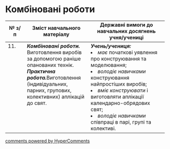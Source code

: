 <div id="hypercomments_widget" class="js-hypercomments-widget invisible"></div>

# Комбіновані роботи

<table>
  <tr>
    <td width="12%" align="center"><b>№ з/п</b></td>
    <td width="40%" align="center"><b>Зміст навчального матеріалу</b></td>
    <td width="60%" align="center"><b>Державні вимоги до навчальних досягнень учня/учениці</b></td>
  </tr>
<tbody>
  <tr>
    <td width="12%" style="vertical-align:top !important;">
11.</td>
    <td width="40%" style="vertical-align:top !important;">
<b><i>Комбіновані роботи.</i></b> Виготовлення виробів за допомогою раніше опанованих технік. <br>
<b><i>Практична робота.</i></b>Виготовлення (індивідуальних, парних, групових, колективних) аплікацій до свят.</td>
    <td width="60%" style="vertical-align:top !important;">
<i><b>Учень/учениця:</b></i><br>
<li><i>має</i> початкові уявлення про конструювання та моделювання;</li>
<li><i>володіє навичками</i> конструювання найпростіших виробів;</li>
<li><i>вміє конструювати</i> і виготовляти аплікації календарно-обрядових свят;</li>
<li><i>володіє навичками</i> співпраці в парі, групі та колективі.</li>
</td>
  </tr>
</tbody>
</table>

<div class="js-hypercomments-container">
<a href="http://hypercomments.com" class="hc-link" title="comments widget">comments powered by HyperComments</a>
</div>